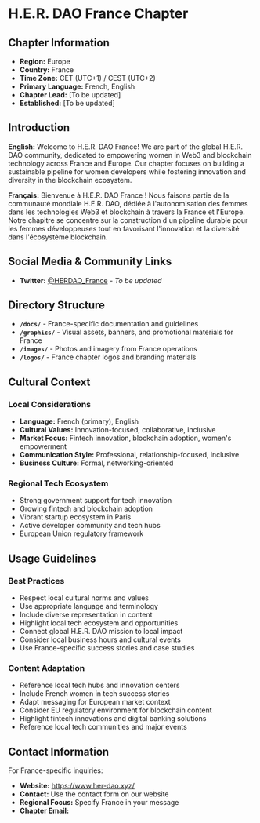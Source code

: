 # H.E.R. DAO France Chapter

## Chapter Information

- **Region:** Europe
- **Country:** France
- **Time Zone:** CET (UTC+1) / CEST (UTC+2)
- **Primary Language:** French, English
- **Chapter Lead:** [To be updated]
- **Established:** [To be updated]

## Introduction

**English:**
Welcome to H.E.R. DAO France! We are part of the global H.E.R. DAO community, dedicated to empowering women in Web3 and blockchain technology across France and Europe. Our chapter focuses on building a sustainable pipeline for women developers while fostering innovation and diversity in the blockchain ecosystem.

**Français:**
Bienvenue à H.E.R. DAO France ! Nous faisons partie de la communauté mondiale H.E.R. DAO, dédiée à l'autonomisation des femmes dans les technologies Web3 et blockchain à travers la France et l'Europe. Notre chapitre se concentre sur la construction d'un pipeline durable pour les femmes développeuses tout en favorisant l'innovation et la diversité dans l'écosystème blockchain.

## Social Media & Community Links

- **Twitter:** [@HERDAO_France](https://twitter.com/HERDAO_France) - *To be updated*

## Directory Structure

- **`/docs/`** - France-specific documentation and guidelines
- **`/graphics/`** - Visual assets, banners, and promotional materials for France
- **`/images/`** - Photos and imagery from France operations
- **`/logos/`** - France chapter logos and branding materials

## Cultural Context

### Local Considerations
- **Language:** French (primary), English
- **Cultural Values:** Innovation-focused, collaborative, inclusive
- **Market Focus:** Fintech innovation, blockchain adoption, women's empowerment
- **Communication Style:** Professional, relationship-focused, inclusive
- **Business Culture:** Formal, networking-oriented

### Regional Tech Ecosystem
- Strong government support for tech innovation
- Growing fintech and blockchain adoption
- Vibrant startup ecosystem in Paris
- Active developer community and tech hubs
- European Union regulatory framework

## Usage Guidelines

### Best Practices
- Respect local cultural norms and values
- Use appropriate language and terminology
- Include diverse representation in content
- Highlight local tech ecosystem and opportunities
- Connect global H.E.R. DAO mission to local impact
- Consider local business hours and cultural events
- Use France-specific success stories and case studies

### Content Adaptation
- Reference local tech hubs and innovation centers
- Include French women in tech success stories
- Adapt messaging for European market context
- Consider EU regulatory environment for blockchain content
- Highlight fintech innovations and digital banking solutions
- Reference local tech communities and major events

## Contact Information

For France-specific inquiries:
- **Website:** https://www.her-dao.xyz/
- **Contact:** Use the contact form on our website
- **Regional Focus:** Specify France in your message
- **Chapter Email:** 
